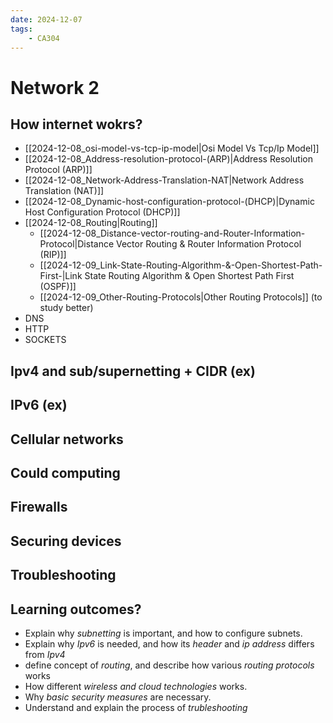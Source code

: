 ```yaml
---
date: 2024-12-07 
tags: 
    - CA304
---
```


# Network 2

## How internet wokrs?
- [[2024-12-08_osi-model-vs-tcp-ip-model|Osi Model Vs Tcp/Ip Model]]
- [[2024-12-08_Address-resolution-protocol-(ARP)|Address Resolution Protocol (ARP)]]
- [[2024-12-08_Network-Address-Translation-NAT|Network Address Translation (NAT)]]
- [[2024-12-08_Dynamic-host-configuration-protocol-(DHCP)|Dynamic Host Configuration Protocol (DHCP)]]
- [[2024-12-08_Routing|Routing]]
  - [[2024-12-08_Distance-vector-routing-and-Router-Information-Protocol|Distance Vector Routing & Router Information Protocol (RIP)]]
  - [[2024-12-09_Link-State-Routing-Algorithm-&-Open-Shortest-Path-First-|Link State Routing Algorithm & Open Shortest Path First (OSPF)]]
  - [[2024-12-09_Other-Routing-Protocols|Other Routing Protocols]] (to study better)
- DNS
- HTTP
- SOCKETS


## Ipv4 and sub/supernetting + CIDR (ex)

## IPv6 (ex)

## Cellular networks

## Could computing

## Firewalls

## Securing devices

## Troubleshooting


## Learning outcomes?

- Explain why *subnetting* is important, and how to configure subnets.
- Explain why *Ipv6* is needed, and how its *header* and *ip address* differs from *Ipv4*
- define concept of *routing*, and describe how various *routing protocols* works
- How different *wireless and cloud technologies* works.
- Why *basic security measures* are necessary.
- Understand and explain the process of *trubleshooting*
